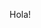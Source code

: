 
<meta name="twitter:card" content="summary" />
<meta name="twitter:site" content="@pgzxq" />
<meta name="twitter:title" content="Vaccines Checks" />
<meta name="twitter:description" content="Select state and filter by 'latest'" />
<meta name="twitter:image" content="https://img.webmd.com/dtmcms/live/webmd/consumer_assets/site_images/article_thumbnails/news/2020/12_2020/coronavirus_sticker/1800x1200_coronavirus_sticker.jpg" />


Hola!
